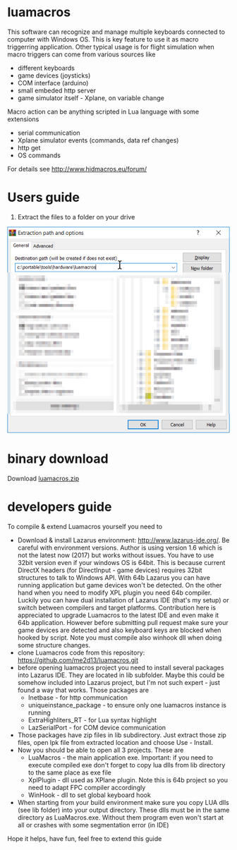 # luamacros
This software can recognize and manage multiple keyboards connected to computer with Windows OS. This is key feature to use it as macro triggerring application.
Other typical usage is for flight simulation when macro triggers can come from various sources like
* different keyboards
* game devices (joysticks)
* COM interface (arduino)
* small embeded http server
* game simulator itself - Xplane, on variable change

Macro action can be anything scripted in Lua language with some extensions
* serial communication
* Xplane simulator events (commands, data ref changes)
* http get
* OS commands

For details see http://www.hidmacros.eu/forum/

# Users guide

1. Extract the files to a folder on your drive

![Extraction](./assets/extraction.png)
# binary download
Download [luamacros.zip](http://www.hidmacros.eu/luamacros.zip)

# developers guide
To compile & extend Luamacros yourself you need to
* Download & install Lazarus environment: http://www.lazarus-ide.org/. Be careful with environment versions. Author is using version 1.6 which is not the latest now (2017) but works without issues. You have to use 32bit version even if your windows OS is 64bit. This is because current DirectX headers (for DirectInput - game devices) requires 32bit structures to talk to Windows API. With 64b Lazarus you can have running application but game devices won't be detected. On the other hand when you need to modify XPL plugin you need 64b compiler. Luckily you can have dual installation of Lazarus IDE (that's my setup) or switch between compilers and target platforms. Contribution here is appreciated to upgrade Luamacros to the latest IDE and even make it 64b application. However before submitting pull request make sure your game devices are detected and also keyboard keys are blocked when hooked by script. Note you must compile also winhook dll when doing some structure changes.
* clone Luamacros code from this repository: https://github.com/me2d13/luamacros.git
* before opening luamacros project you need to install several packages into Lazarus IDE. They are located in lib subfolder. Maybe this could be somehow included into Lazarus project, but I'm not such expert - just found a way that works. Those packages are
  * Inetbase - for http communication 
  * uniqueinstance_package - to ensure only one luamacros instance is running
  * ExtraHighliters_RT - for Lua syntax highlight
  * LazSerialPort - for COM device communication
* Those packages have zip files in lib subdirectory. Just extract those zip files, open lpk file from extracted location and choose Use - Install.
* Now you should be able to open all 3 projects. These are
  * LuaMacros - the main application exe. Important: if you need to execute compiled exe don't forget to copy lua dlls from lib directory to the same place as exe file
  * XplPlugin - dll used as XPlane plugin. Note this is 64b project so you need to adapt FPC compiler accordingly
  * WinHook - dll to set global keyboard hook
* When starting from your build environment make sure you copy LUA dlls (see lib folder) into your output directory. These dlls must be in the same directory as LuaMacros.exe. Without them program even won't start at all or crashes with some segmentation error (in IDE)

Hope it helps, have fun, feel free to extend this guide

